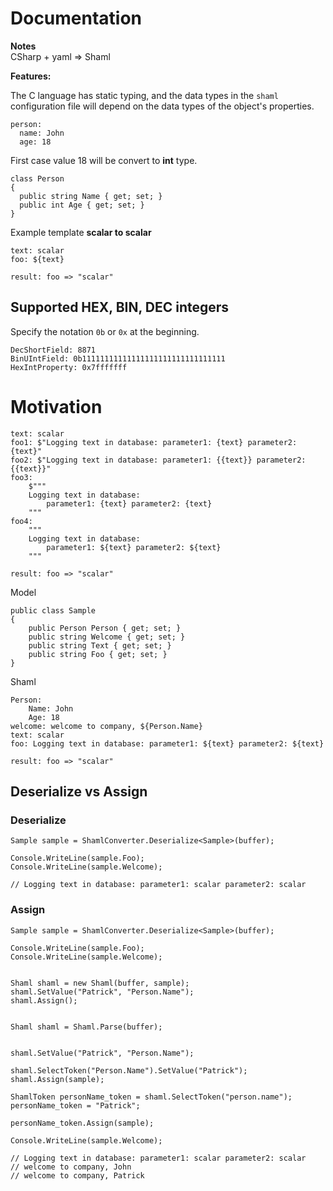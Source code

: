 <h1>Documentation</h1>

**Notes**
<br>
CSharp + yaml => Shaml

**Features:**

The C language has static typing, and the data types in the `shaml` configuration file will depend on the data types of the object's properties.

```
person:
  name: John
  age: 18
```

<p>First case value 18 will be convert to <b>int</b> type.</p>

```
class Person
{
  public string Name { get; set; }
  public int Age { get; set; }
}
```

Example template **scalar to scalar**

```
text: scalar
foo: ${text}

result: foo => "scalar"
```

<h2>Supported HEX, BIN, DEC integers</h2>

Specify the notation `0b` or `0x` at the beginning.

```
DecShortField: 8871
BinUIntField: 0b11111111111111111111111111111111
HexIntProperty: 0x7fffffff
```

<h1>Motivation</h1>





```
text: scalar
foo1: $"Logging text in database: parameter1: {text} parameter2: {text}"
foo2: $"Logging text in database: parameter1: {{text}} parameter2: {{text}}"
foo3:
	$"""
	Logging text in database:
		parameter1: {text} parameter2: {text}
	"""
foo4:
	"""
	Logging text in database:
		parameter1: ${text} parameter2: ${text}
	"""

result: foo => "scalar"
```

Model

```
public class Sample
{
	public Person Person { get; set; }
	public string Welcome { get; set; }
	public string Text { get; set; }
	public string Foo { get; set; }
}
```
Shaml
```
Person:
	Name: John
	Age: 18
welcome: welcome to company, ${Person.Name}
text: scalar
foo: Logging text in database: parameter1: ${text} parameter2: ${text}

result: foo => "scalar"
```

<h2>Deserialize vs Assign</h2>

<h3>Deserialize</h3>

```
Sample sample = ShamlConverter.Deserialize<Sample>(buffer);

Console.WriteLine(sample.Foo);
Console.WriteLine(sample.Welcome);

// Logging text in database: parameter1: scalar parameter2: scalar
```

<h3>Assign</h3>

```
Sample sample = ShamlConverter.Deserialize<Sample>(buffer);

Console.WriteLine(sample.Foo);
Console.WriteLine(sample.Welcome);


Shaml shaml = new Shaml(buffer, sample);
shaml.SetValue("Patrick", "Person.Name");
shaml.Assign();


Shaml shaml = Shaml.Parse(buffer);


shaml.SetValue("Patrick", "Person.Name");

shaml.SelectToken("Person.Name").SetValue("Patrick");
shaml.Assign(sample);

ShamlToken personName_token = shaml.SelectToken("person.name");
personName_token = "Patrick";

personName_token.Assign(sample);

Console.WriteLine(sample.Welcome);

// Logging text in database: parameter1: scalar parameter2: scalar
// welcome to company, John
// welcome to company, Patrick
```

